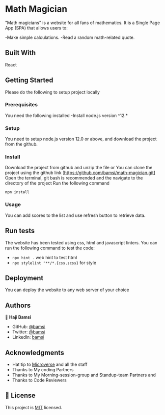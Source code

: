 # Math Magician

"Math magicians" is a website for all fans of mathematics. It is a Single Page App (SPA) that allows users to:

-Make simple calculations.
-Read a random math-related quote.

## Built With

React

## Getting Started

Please do the following to setup project locally

### Prerequisites

You need the following installed
-Install node.js version ^12.\*

### Setup

You need to setup node.js version 12.0 or above, and download the project from the github.

### Install

Download the project from github and unzip the file or You can clone the project using the github link [https://github.com/bamsi/math-magician.git]
Open the terminal, git bash is recommended and the navigate to the directory of the project
Run the following command

`npm install`

### Usage

You can add scores to the list and use refresh button to retrieve data.

## Run tests

The website has been tested using css, html and javascript linters. You can run the following command to test the code:

- `npx hint .` web hint to test html
- `npx stylelint "**/*.{css,scss}` for style

## Deployment

You can deploy the website to any web server of your choice

## Authors

👤 **Haji Bamsi**

- GitHub:
  [@bamsi](https://github.com/bamsi)
- Twitter: [@bamsi](https://twitter.com/haji-bamsi-17327728/)
- LinkedIn: [bamsi](https://linkedin.com/in/bamsi)

## Acknowledgments

- Hat tip to [Microverse](www.microverse.org) and all the staff
- Thanks to My coding Partners
- Thanks to My Morning-session-group and Standup-team Partners and
- Thanks to Code Reviewers

## 📝 License

This project is [MIT](./MIT.md) licensed.
